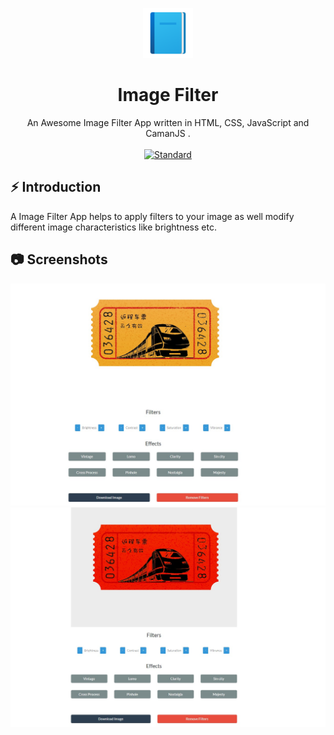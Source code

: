 <p align="center">
    <img alt="" height="80" src="./img/add-read.png">
  </a>
</p>
<h1 align="center">Image Filter </h1>

<div align="center">
 An Awesome Image Filter App written in HTML, CSS, JavaScript and CamanJS .
</div>

<br />

<div align="center">
  <!-- Standard -->
  <a href="https://standardjs.com">
    <img src="https://img.shields.io/badge/code%20style-standard-brightgreen.svg?style=flat-square"
      alt="Standard" />
  </a>
</div>

## ⚡️  Introduction
A Image Filter App helps to apply filters to your image as well modify different image characteristics like brightness etc.

## 📷 Screenshots

![ss1](./img/Web%20capture_11-4-2022_92438_127.0.0.1.jpeg)
![ss2](./img/Web%20capture_11-4-2022_9250_127.0.0.1.jpeg)


